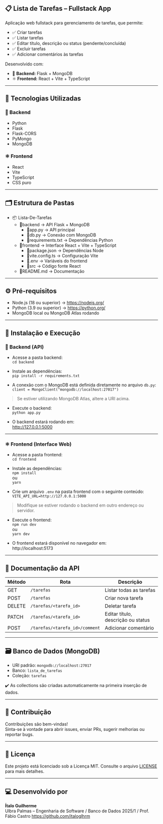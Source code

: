 ## 📋 Lista de Tarefas – Fullstack App

Aplicação web fullstack para gerenciamento de tarefas, que permite:

- ✅ Criar tarefas  
- ✅ Listar tarefas  
- ✅ Editar título, descrição ou status (pendente/concluída)  
- ✅ Excluir tarefas  
- ✅ Adicionar comentários às tarefas  

Desenvolvido com:

- 🐍 **Backend:** Flask + MongoDB  
- ⚛️ **Frontend:** React + Vite + TypeScript  

---

## 🚀 Tecnologias Utilizadas

### 🐍 Backend

- Python  
- Flask  
- Flask-CORS  
- PyMongo  
- MongoDB  

### ⚛️ Frontend

- React  
- Vite  
- TypeScript  
- CSS puro  

---

## 🗂️ Estrutura de Pastas

- 📦 Lista-De-Tarefas  
  - 📂backend → API Flask + MongoDB  
    - 📜app.py → API principal  
    - 📜db.py → Conexão com MongoDB  
    - 📜requirements.txt → Dependências Python  
  - 📂frontend → Interface React + Vite + TypeScript  
    - 📜package.json → Dependências Node  
    - 📜vite.config.ts → Configuração Vite  
    - 📜.env → Variáveis do frontend  
    - 📂src → Código fonte React  
  - 📜README.md → Documentação  

---

## ⚙️ Pré-requisitos

- Node.js (18 ou superior) → https://nodejs.org/  
- Python (3.9 ou superior) → https://python.org/  
- MongoDB local ou MongoDB Atlas rodando  

---

## 🔧 Instalação e Execução

### 🐍 Backend (API)

- Acesse a pasta backend:  
`cd backend`

- Instale as dependências:  
`pip install -r requirements.txt`

- A conexão com o MongoDB está definida diretamente no arquivo `db.py`:  
`client = MongoClient("mongodb://localhost:27017")`  

> Se estiver utilizando MongoDB Atlas, altere a URI acima.

- Execute o backend:  
`python app.py`

- O backend estará rodando em:  
http://127.0.0.1:5000  

---

### ⚛️ Frontend (Interface Web)

- Acesse a pasta frontend:  
`cd frontend`

- Instale as dependências:  
`npm install`  
ou  
`yarn`

- Crie um arquivo `.env` na pasta frontend com o seguinte conteúdo:  
`VITE_API_URL=http://127.0.0.1:5000`

> Modifique se estiver rodando o backend em outro endereço ou servidor.

- Execute o frontend:  
`npm run dev`  
ou  
`yarn dev`

- O frontend estará disponível no navegador em:  
http://localhost:5173  

---

## 🔗 Documentação da API

| Método | Rota                                  | Descrição                         |
|--------|----------------------------------------|------------------------------------|
| GET    | `/tarefas`                            | Listar todas as tarefas            |
| POST   | `/tarefas`                            | Criar nova tarefa                  |
| DELETE | `/tarefas/<tarefa_id>`                | Deletar tarefa                     |
| PATCH  | `/tarefas/<tarefa_id>`                | Editar título, descrição ou status |
| POST   | `/tarefas/<tarefa_id>/comment`        | Adicionar comentário               |

---

## 🗃️ Banco de Dados (MongoDB)

- URI padrão: `mongodb://localhost:27017`  
- Banco: `lista_de_tarefas`  
- Coleção: `tarefas`  

✔️ As collections são criadas automaticamente na primeira inserção de dados.

---

## 🐞 Contribuição

Contribuições são bem-vindas!  
Sinta-se à vontade para abrir issues, enviar PRs, sugerir melhorias ou reportar bugs.

---

## 📜 Licença

Este projeto está licenciado sob a Licença MIT. Consulte o arquivo [LICENSE](./LICENSE) para mais detalhes.

---

## 💻 Desenvolvido por

**Ítalo Guilherme**  
Ulbra Palmas – Engenharia de Software / Banco de Dados 2025/1 / Prof. Fábio Castro
https://github.com/italoglhrm  
